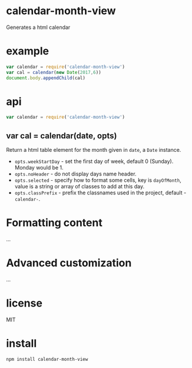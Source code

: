 # calendar-month-view

Generates a html calendar 

# example

``` js
var calendar = require('calendar-month-view')
var cal = calendar(new Date(2017,6))
document.body.appendChild(cal)
```


# api

``` js
var calendar = require('calendar-month-view')
```

## var cal = calendar(date, opts)

Return a html table element for the month given in `date`, a `Date` instance.

* `opts.weekStartDay` - set the first day of week, default 0 (Sunday). Monday would be 1.
* `opts.noHeader` - do not display days name header.
* `opts.selected` - specify how to format some cells, key is `dayOfMonth`, value is a string or array of classes to add at this day.
* `opts.classPrefix` - prefix the classnames used in the project, default - `calendar-`.


# Formatting content

...


# Advanced customization

...


# license

MIT


# install

```
npm install calendar-month-view
```
